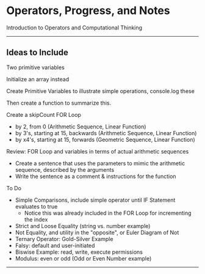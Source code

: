 # Operators, Progress, and Notes
Introduction to Operators and Computational Thinking

---

## Ideas to Include
Two primitive variables

Initialize an array instead

Create Primitive Variables to illustrate simple operations, console.log these

Then create a function to summarize this.

Create a skipCount FOR Loop
- by 2, from 0 (Arithmetic Sequence, Linear Function)
- by 3's, starting at 15, backwards (Arithmetic Sequence, Linear Function)
- by x4's, starting at 15, forwards (Geometric Sequence, Linear Function)

Review: FOR Loop and variables in terms of actual arithmetic sequences
- Create a sentence that uses the parameters to mimic the arithmetic sequence, described by the arguments
- Write the sentence as a comment & instructions for the function

To Do
- Simple Comparisons, include simple operator until IF Statement evaluates to true
  - Notice this was already included in the FOR Loop for incrementing the index
- Strict and Loose Equality (string vs. number example)
- Not Equality, and utility in the "opposite", or Euler Diagram of Not
- Ternary Operator: Gold-Silver Example
- Falsy: default and user-initiated
- Biswise Example: read, write, execute permissions
- Modulus: even or odd (Odd or Even Number example)


---

